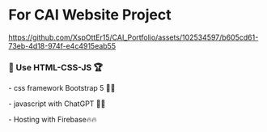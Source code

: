 <h1>For CAI Website Project</h1>  

https://github.com/XspOttEr15/CAI_Portfolio/assets/102534597/b605cd61-73eb-4d18-974f-e4c4915eab55

<h3>💪 Use HTML-CSS-JS 🏆</h3>
<p> - css framework Bootstrap 5 🥾🥾 </p>
<p> - javascript with ChatGPT 🤖🤖 </p>
<p> - Hosting with Firebase🔥🔥 </p>

